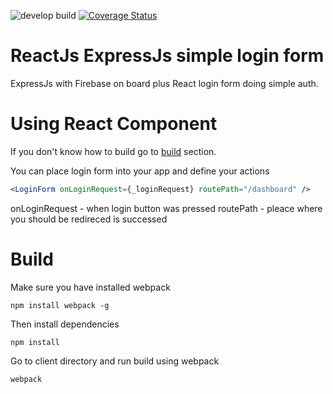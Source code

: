 ![develop build](https://api.travis-ci.org/zawiasam/react-express-login-form.svg?branch=master)
[![Coverage Status](https://coveralls.io/repos/github/zawiasam/react-express-login-form/badge.svg?branch=master)](https://coveralls.io/github/zawiasam/react-express-login-form?branch=master)

# ReactJs ExpressJs simple login form
ExpressJs with Firebase on board plus React login form doing simple auth.

# Using React Component
If you don't know how to build go to [build](#build) section.

You can place login form into your app and define your actions
```jsx
<LoginForm onLoginRequest={_loginRequest} routePath="/dashboard" />
```
onLoginRequest - when login button was pressed
routePath - pleace where you should be redireced is successed

# Build
Make sure you have installed webpack

`npm install webpack -g`

Then install dependencies

`npm install`

Go to client directory and run build using webpack

`webpack`

